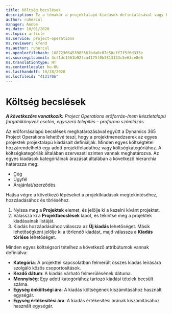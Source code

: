 ```yaml
---
title: Költség becslések
description: Ez a témakör a projektalapú kiadások definiálásával vagy becslésével kapcsolatban tartalmaz tájékoztatást.
author: ruhercul
manager: Annbe
ms.date: 10/01/2020
ms.topic: article
ms.service: project-operations
ms.reviewer: kfend
ms.author: ruhercul
ms.openlocfilehash: 10872366453985561bda0c07e50cff7f5f6d333e
ms.sourcegitcommit: 4cf1dc1561b92fca4175f0b3813133c5e63ce8e6
ms.translationtype: HT
ms.contentlocale: hu-HU
ms.lasthandoff: 10/28/2020
ms.locfileid: "4131706"
---
```

# <a name="expense-estimates"></a>Költség becslések
_**A következőre vonatkozik:** Project Operations erőforrás-/nem készletalapú forgatókönyvek esetén, egyszerű telepítés – proforma számlázás_

Az erőforrásalapú becslések meghatározásával együtt a Dynamics 365 Project Operations lehetővé teszi, hogy a projektmenedzserek az egyes projektek projektalapú kiadásait definiálják. Minden egyes költségtétel hozzárendelhető egy adott projektfeladathoz vagy költségkategóriához. A költségkategóriák általában szervezeti szinten vannak meghatározva. Az egyes kiadások kategóriáinak árazását általában a következő hierarchia határozza meg:

- Cég
- Ügyfél
- Árajánlat/szerződés

Hajtsa végre a következő lépéseket a projektkiadások megtekintéséhez, hozzáadásához és törléséhez.

1. Nyissa meg a **Projektek** elemet, és jelölje ki a kezelni kívánt projektet.
2. Válassza ki a **Projektbecslések** lapot, és tekintse meg a projektek kiadásainak listáját.
3. Kiadás hozzáadásához válassza az **Új kiadás** lehetőséget. Másik lehetőségként jelölje ki a törlendő kiadást, majd válassza a **Kiadás törlése** lehetőséget.

Minden egyes költségsori tételhez a következő attribútumok vannak definiálva:

- **Kategória**: A projekttel kapcsolatban felmerült összes kiadás leírására szolgáló közös csoportosítások.
- **Kezdő dátum**: A kiadás várható felmerülésének dátuma.
- **Mennyiség**: Egy adott kategóriához tartozó kiadási tételek becsült száma.
- **Egység önköltségi ára**: A kiadás költségének kiszámításához használt egységár.
- **Egység értékesítési ára**: A kiadás értékesítési árának kiszámításához használt egységár.

